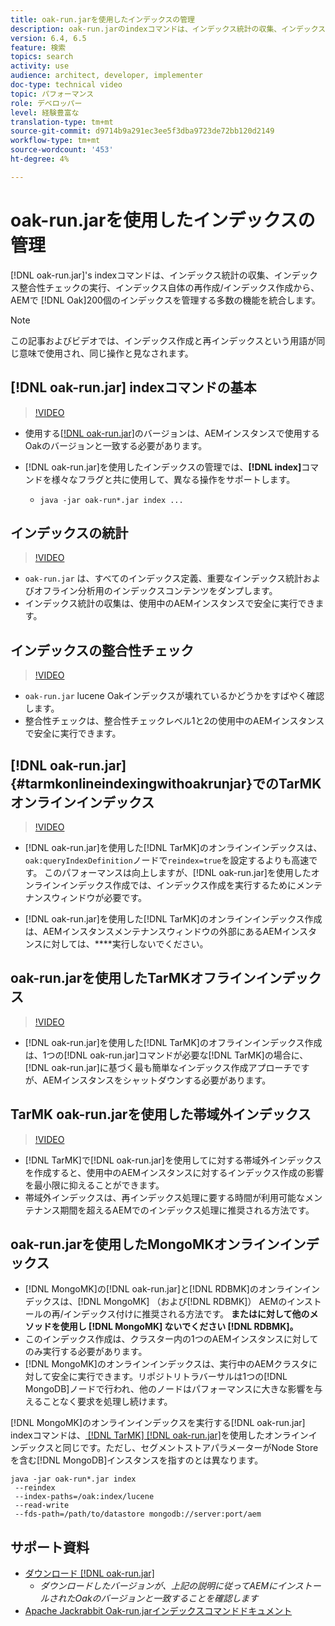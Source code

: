 ```yaml
---
title: oak-run.jarを使用したインデックスの管理
description: oak-run.jarのindexコマンドは、インデックス統計の収集、インデックス整合性チェックの実行、インデックス自体の再インデックス作成から、AEMでOakインデックスを管理する多数の機能を統合します。
version: 6.4, 6.5
feature: 検索
topics: search
activity: use
audience: architect, developer, implementer
doc-type: technical video
topic: パフォーマンス
role: デベロッパー
level: 経験豊富な
translation-type: tm+mt
source-git-commit: d9714b9a291ec3ee5f3dba9723de72bb120d2149
workflow-type: tm+mt
source-wordcount: '453'
ht-degree: 4%

---
```



# oak-run.jarを使用したインデックスの管理

[!DNL oak-run.jar]&#39;s indexコマンドは、インデックス統計の収集、インデックス整合性チェックの実行、インデックス自体の再作成/インデックス作成から、AEMで [!DNL Oak]200個のインデックスを管理する多数の機能を統合します。

>[!NOTE]
>
>この記事およびビデオでは、インデックス作成と再インデックスという用語が同じ意味で使用され、同じ操作と見なされます。

## [!DNL oak-run.jar] indexコマンドの基本

>[!VIDEO](https://video.tv.adobe.com/v/21475/?quality=9&learn=on)

* 使用する[[!DNL oak-run.jar]](https://repository.apache.org/service/local/artifact/maven/redirect?r=releases&amp;g=org.apache.jackrabbit&amp;a=oak-run&amp;v=1.8.0)のバージョンは、AEMインスタンスで使用するOakのバージョンと一致する必要があります。
* [!DNL oak-run.jar]を使用したインデックスの管理では、**[!DNL index]**&#x200B;コマンドを様々なフラグと共に使用して、異なる操作をサポートします。

   * `java -jar oak-run*.jar index ...`

## インデックスの統計

>[!VIDEO](https://video.tv.adobe.com/v/21477/?quality=12&learn=on)

* `oak-run.jar` は、すべてのインデックス定義、重要なインデックス統計およびオフライン分析用のインデックスコンテンツをダンプします。
* インデックス統計の収集は、使用中のAEMインスタンスで安全に実行できます。

## インデックスの整合性チェック

>[!VIDEO](https://video.tv.adobe.com/v/21476/?quality=12&learn=on)

* `oak-run.jar` lucene Oakインデックスが壊れているかどうかをすばやく確認します。
* 整合性チェックは、整合性チェックレベル1と2の使用中のAEMインスタンスで安全に実行できます。

## [!DNL oak-run.jar] {#tarmkonlineindexingwithoakrunjar}でのTarMKオンラインインデックス

>[!VIDEO](https://video.tv.adobe.com/v/21479/?quality=12&learn=on)

* [!DNL oak-run.jar]を使用した[!DNL TarMK]のオンラインインデックスは、`oak:queryIndexDefinition`ノードで`reindex=true`を設定するよりも高速です。 このパフォーマンスは向上しますが、[!DNL oak-run.jar]を使用したオンラインインデックス作成では、インデックス作成を実行するためにメンテナンスウィンドウが必要です。

* [!DNL oak-run.jar]を使用した[!DNL TarMK]のオンラインインデックス作成は、AEMインスタンスメンテナンスウィンドウの外部にあるAEMインスタンスに対しては、****&#x200B;実行しないでください。

## oak-run.jarを使用したTarMKオフラインインデックス

>[!VIDEO](https://video.tv.adobe.com/v/21478/?quality=12&learn=on)

* [!DNL oak-run.jar]を使用した[!DNL TarMK]のオフラインインデックス作成は、1つの[!DNL oak-run.jar]コマンドが必要な[!DNL TarMK]の場合に、[!DNL oak-run.jar]に基づく最も簡単なインデックス作成アプローチですが、AEMインスタンスをシャットダウンする必要があります。

## TarMK oak-run.jarを使用した帯域外インデックス

>[!VIDEO](https://video.tv.adobe.com/v/21480/?quality=12&learn=on)

* [!DNL TarMK]で[!DNL oak-run.jar]を使用してに対する帯域外インデックスを作成すると、使用中のAEMインスタンスに対するインデックス作成の影響を最小限に抑えることができます。
* 帯域外インデックスは、再インデックス処理に要する時間が利用可能なメンテナンス期間を超えるAEMでのインデックス処理に推奨される方法です。

## oak-run.jarを使用したMongoMKオンラインインデックス

* [!DNL MongoMK]の[!DNL oak-run.jar]と[!DNL RDBMK]のオンラインインデックスは、[!DNL MongoMK] （および[!DNL RDBMK]） AEMのインストールの再/インデックス付けに推奨される方法です。 **またはに対して他のメソッドを使用し [!DNL MongoMK] ないでください [!DNL RDBMK]。**
* このインデックス作成は、クラスター内の1つのAEMインスタンスに対してのみ実行する必要があります。
* [!DNL MongoMK]のオンラインインデックスは、実行中のAEMクラスタに対して安全に実行できます。リポジトリトラバーサルは1つの[!DNL MongoDB]ノードで行われ、他のノードはパフォーマンスに大きな影響を与えることなく要求を処理し続けます。

[!DNL MongoMK]のオンラインインデックスを実行する[!DNL oak-run.jar] indexコマンドは、[ [!DNL TarMK]  [!DNL oak-run.jar]](#tarmkonlineindexingwithoakrunjar)を使用したオンラインインデックスと同じです。ただし、セグメントストアパラメーターがNode Storeを含む[!DNL MongoDB]インスタンスを指すのとは異なります。

```
java -jar oak-run*.jar index
 --reindex
 --index-paths=/oak:index/lucene
 --read-write
 --fds-path=/path/to/datastore mongodb://server:port/aem
```

## サポート資料

* [ダウンロード [!DNL oak-run.jar]](https://repository.apache.org/#nexus-search;gav~org.apache.jackrabbit~oak-run~~~~kw,versionexpand)
   * *ダウンロードしたバージョンが、上記の説明に従ってAEMにインストールされたOakのバージョンと一致することを確認します*
* [Apache Jackrabbit Oak-run.jarインデックスコマンドドキュメント](https://jackrabbit.apache.org/oak/docs/query/oak-run-indexing.html)
